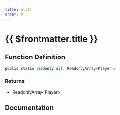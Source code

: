```yaml
---
title: all()
order: 0
---
```


# {{ $frontmatter.title }}

<!--@include: ./all_partial_header.md-->

## Function Definition

```ts
public static readonly all: ReadonlyArray<Player>;
```

### Returns

* ReadonlyArray\<Player\>

## Documentation

<!--@include: ./all_partial_footer.md-->
